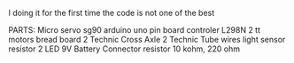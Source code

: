 I doing it for the first time the code is not one of the best

PARTS:
Micro servo sg90 
arduino uno 
pin board
controler L298N
2 tt motors 
bread board
2 Technic Cross Axle
2 Technic Tube
wires
light sensor 
resistor 
2 LED
9V Battery Connector
resistor 10 kohm, 220 ohm
